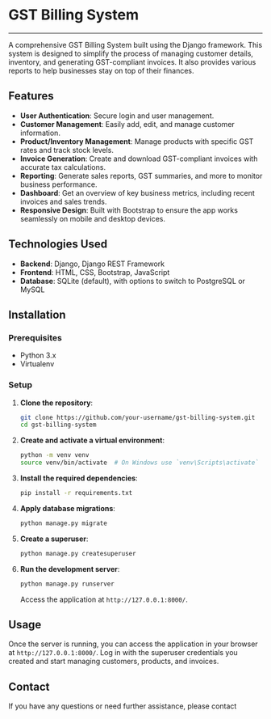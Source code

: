 # GST Billing System
---

A comprehensive GST Billing System built using the Django framework. This system is designed to simplify the process of managing customer details, inventory, and generating GST-compliant invoices. It also provides various reports to help businesses stay on top of their finances.

## Features

- **User Authentication**: Secure login and user management.
- **Customer Management**: Easily add, edit, and manage customer information.
- **Product/Inventory Management**: Manage products with specific GST rates and track stock levels.
- **Invoice Generation**: Create and download GST-compliant invoices with accurate tax calculations.
- **Reporting**: Generate sales reports, GST summaries, and more to monitor business performance.
- **Dashboard**: Get an overview of key business metrics, including recent invoices and sales trends.
- **Responsive Design**: Built with Bootstrap to ensure the app works seamlessly on mobile and desktop devices.

## Technologies Used

- **Backend**: Django, Django REST Framework
- **Frontend**: HTML, CSS, Bootstrap, JavaScript
- **Database**: SQLite (default), with options to switch to PostgreSQL or MySQL

## Installation

### Prerequisites

- Python 3.x
- Virtualenv
  
### Setup

1. **Clone the repository**:
   ```bash
   git clone https://github.com/your-username/gst-billing-system.git
   cd gst-billing-system
   ```

2. **Create and activate a virtual environment**:
   ```bash
   python -m venv venv
   source venv/bin/activate  # On Windows use `venv\Scripts\activate`
   ```

3. **Install the required dependencies**:
   ```bash
   pip install -r requirements.txt
   ```

4. **Apply database migrations**:
   ```bash
   python manage.py migrate
   ```

5. **Create a superuser**:
   ```bash
   python manage.py createsuperuser
   ```

6. **Run the development server**:
   ```bash
   python manage.py runserver
   ```

   Access the application at `http://127.0.0.1:8000/`.

## Usage

Once the server is running, you can access the application in your browser at `http://127.0.0.1:8000/`. Log in with the superuser credentials you created and start managing customers, products, and invoices.


## Contact

If you have any questions or need further assistance, please contact
